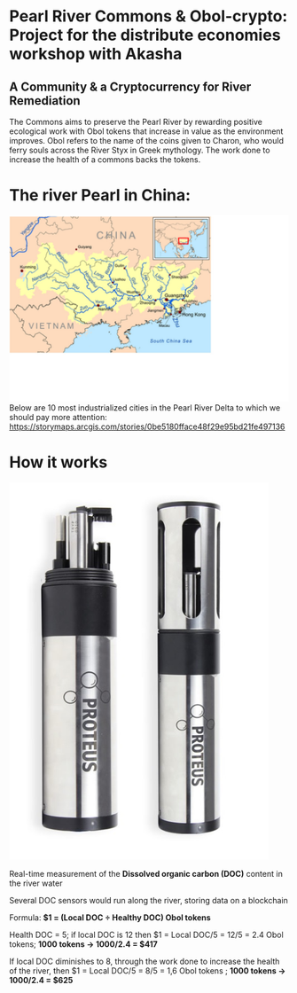# Pearl River Commons & Obol-crypto: Project for the distribute economies workshop with Akasha
## A Community & a Cryptocurrency for River Remediation
The Commons aims to preserve the Pearl River by rewarding positive ecological work with Obol tokens that increase in value as the environment improves. Obol refers to the name of the coins given to Charon, who would ferry souls across the River Styx in Greek mythology.
The work done to increase the health of a commons backs the tokens.
# The river Pearl in China:
![](/images/River_Pearl.jpg "This is the location of the river, in the Guangdong Province.")
Below are 10 most industrialized cities in the Pearl River Delta to which we should pay more attention:
https://storymaps.arcgis.com/stories/0be5180fface48f29e95bd21fe497136
# How it works

![](/images/DOC_measurement.jpg "This is the sensor of the DOC content in water")


Real-time measurement of the **Dissolved organic carbon (DOC)** content in the river water

Several DOC sensors would run along the river, storing data on a blockchain

Formula: **$1 = (Local DOC ÷ Healthy DOC) Obol tokens**

Health DOC = 5; if local DOC is 12 then $1 =  Local DOC/5 = 12/5 = 2.4 Obol tokens; **1000 tokens → 1000/2.4 = $417**

If local DOC diminishes to 8, through the work done to increase the health of the river, then  $1 =  Local DOC/5 = 8/5 = 1,6 Obol tokens ; **1000 tokens → 1000/2.4 = $625**
